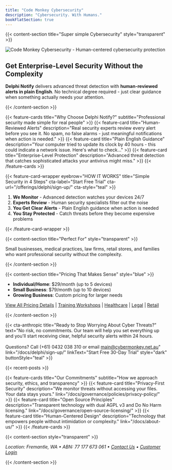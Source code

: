 ```yaml
---
title: "Code Monkey Cybersecurity"
description: "Cybersecurity. With Humans."
bookFlatSection: true
---
```


{{< content-section title="Super simple Cybersecurity" style="transparent" >}}

![Code Monkey Cybersecurity - Human-centered cybersecurity protection](/images/cover_puppy_moni_monkey_optimized.jpg)

## Get Enterprise-Level Security Without the Complexity

**Delphi Notify** delivers advanced threat detection with **human-reviewed alerts in plain English**. No technical degree required - just clear guidance when something actually needs your attention.

{{< /content-section >}}

{{< feature-cards title="Why Choose Delphi Notify?" subtitle="Professional security made simple for real people" >}}
  {{< feature-card 
    title="Human-Reviewed Alerts" 
    description="Real security experts review every alert before you see it. No spam, no false alarms - just meaningful notifications when action is needed." >}}
  {{< feature-card 
    title="Plain English Guidance" 
    description="Your computer tried to update its clock by 40 hours - this could indicate a network issue. Here's what to check..." >}}
  {{< feature-card 
    title="Enterprise-Level Protection" 
    description="Advanced threat detection that catches sophisticated attacks your antivirus might miss." >}}
{{< /feature-cards >}}

{{< feature-card-wrapper eyebrow="HOW IT WORKS" title="Simple Security in 4 Steps" cta-label="Start Free Trial" cta-url="/offerings/delphi/sign-up/" cta-style="teal" >}}

1. **We Monitor** - Advanced detection watches your devices 24/7
2. **Experts Review** - Human security specialists filter out the noise  
3. **You Get Clear Alerts** - Plain English guidance when action is needed
4. **You Stay Protected** - Catch threats before they become expensive problems

{{< /feature-card-wrapper >}}

{{< content-section title="Perfect For" style="transparent" >}}

Small businesses, medical practices, law firms, retail stores, and families who want professional security without the complexity.

{{< /content-section >}}

{{< content-section title="Pricing That Makes Sense" style="blue" >}}

- **Individual/Home**: $29/month (up to 5 devices)
- **Small Business**: $79/month (up to 10 devices)  
- **Growing Business**: Custom pricing for larger needs

[View All Pricing Details](/docs/pricing/) | [Training Workshops](/docs/training/) | [Healthcare](/docs/industries/healthcare/) | [Legal](/docs/industries/legal/) | [Retail](/docs/industries/retail/)

{{< /content-section >}}

{{< cta-anthropic 
  title="Ready to Stop Worrying About Cyber Threats?" 
  text="No risk, no commitments. Our team will help you set everything up and you'll start receiving clear, helpful security alerts within 24 hours.<br><br>Questions? Call (+61) 0432 038 310 or email main@cybermonkey.net.au"
  link="/docs/delphi/sign-up/" 
  linkText="Start Free 30-Day Trial"
  style="dark"
  buttonStyle="teal" >}}

{{< recent-posts >}}

{{< feature-cards title="Our Commitments" subtitle="How we approach security, ethics, and transparency" >}}
  {{< feature-card 
    title="Privacy-First Security" 
    description="We monitor threats without accessing your files. Your data stays yours." 
    link="/docs/governance/policies/privacy-policy/" >}}
  {{< feature-card 
    title="Open Source Principles" 
    description="Transparent technology with dual AGPL v3 and Do No Harm licensing." 
    link="/docs/governance/open-source-licensing/" >}}
  {{< feature-card 
    title="Human-Centered Design" 
    description="Technology that empowers people without intimidation or complexity." 
    link="/docs/about-us/" >}}
{{< /feature-cards >}}

{{< content-section style="transparent" >}}

*Location: Fremantle, WA • ABN: 77 177 673 061 • [Contact Us](/docs/contact/) • [Customer Login](/docs/login/)*

{{< /content-section >}}